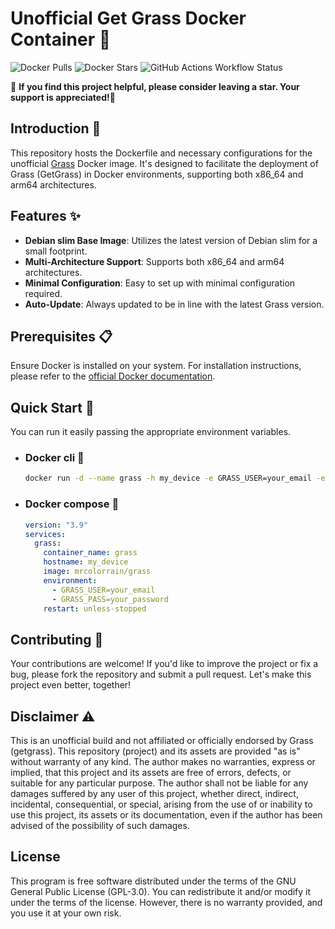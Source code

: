 # Unofficial Get Grass Docker Container 🚀
![Docker Pulls](https://img.shields.io/docker/pulls/mrcolorrain/grass?style=flat-square&link=https://hub.docker.com/r/mrcolorrain/grass)
![Docker Stars](https://img.shields.io/docker/stars/mrcolorrain/grass?style=flat-square&link=https://hub.docker.com/r/mrcolorrain/grass)
![GitHub Actions Workflow Status](https://img.shields.io/github/actions/workflow/status/mrcolorr/get-grass/docker-publish.yml?style=flat&link=https%3A%2F%2Fhub.docker.com%2Fr%2Fmrcolorrain%2Fgrass)

🌟 **If you find this project helpful, please consider leaving a star. Your support is appreciated!🙂** 

## Introduction 📖
This repository hosts the Dockerfile and necessary configurations for the unofficial [Grass](https://app.getgrass.io/register/?referralCode=qyvJmxgNUhcLo2f) Docker image. It's designed to facilitate the deployment of Grass (GetGrass) in Docker environments, supporting both x86_64 and arm64 architectures.

## Features ✨
- **Debian slim Base Image**: Utilizes the latest version of Debian slim for a small footprint.
- **Multi-Architecture Support**: Supports both x86_64 and arm64 architectures.
- **Minimal Configuration**: Easy to set up with minimal configuration required.
- **Auto-Update**: Always updated to be in line with the latest Grass version.

## Prerequisites 📋
Ensure Docker is installed on your system. For installation instructions, please refer to the [official Docker documentation](https://docs.docker.com/get-docker/).

## Quick Start 🚀
You can run it easily passing the appropriate environment variables.
- ### Docker cli 🐳
  ```bash
  docker run -d --name grass -h my_device -e GRASS_USER=your_email -e GRASS_PASS=your_password mrcolorrain/grass
  ```
- ### Docker compose 🐳
  ```yaml
  version: "3.9"
  services:
    grass:
      container_name: grass
      hostname: my_device
      image: mrcolorrain/grass
      environment:
        - GRASS_USER=your_email
        - GRASS_PASS=your_password
      restart: unless-stopped
  ```

## Contributing 🤲
Your contributions are welcome! If you'd like to improve the project or fix a bug, please fork the repository and submit a pull request. Let's make this project even better, together!

## Disclaimer ⚠️
This is an unofficial build and not affiliated or officially endorsed by Grass (getgrass).
This repository (project) and its assets are provided "as is" without warranty of any kind.
The author makes no warranties, express or implied, that this project and its assets are free of errors, defects, or suitable for any particular purpose.
The author shall not be liable for any damages suffered by any user of this project, whether direct, indirect, incidental, consequential, or special, arising from the use of or inability to use this project, its assets or its documentation, even if the author has been advised of the possibility of such damages.

## License
This program is free software distributed under the terms of the GNU General Public License (GPL-3.0). You can redistribute it and/or modify it under the terms of the license. However, there is no warranty provided, and you use it at your own risk.